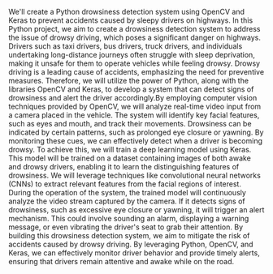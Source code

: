 We'll create a Python drowsiness detection system using OpenCV and Keras to prevent accidents caused by sleepy drivers on highways. In this Python project, we aim to create a drowsiness detection system to address the issue of drowsy driving, which poses a significant danger on highways. Drivers such as taxi drivers, bus drivers, truck drivers, and individuals undertaking long-distance journeys often struggle with sleep deprivation, making it unsafe for them to operate vehicles while feeling drowsy.
Drowsy driving is a leading cause of accidents, emphasizing the need for preventive measures. Therefore, we will utilize the power of Python, along with the libraries OpenCV and Keras, to develop a system that can detect signs of drowsiness and alert the driver accordingly.By employing computer vision techniques provided by OpenCV, we will analyze real-time video input from a camera placed in the vehicle. The system will identify key facial features, such as eyes and mouth, and track their movements. Drowsiness can be indicated by certain patterns, such as prolonged eye closure or yawning. By monitoring these cues, we can effectively detect when a driver is becoming drowsy.
To achieve this, we will train a deep learning model using Keras. This model will be trained on a dataset containing images of both awake and drowsy drivers, enabling it to learn the distinguishing features of drowsiness. We will leverage techniques like convolutional neural networks (CNNs) to extract relevant features from the facial regions of interest.
During the operation of the system, the trained model will continuously analyze the video stream captured by the camera. If it detects signs of drowsiness, such as excessive eye closure or yawning, it will trigger an alert mechanism. This could involve sounding an alarm, displaying a warning message, or even vibrating the driver's seat to grab their attention.
By building this drowsiness detection system, we aim to mitigate the risk of accidents caused by drowsy driving. By leveraging Python, OpenCV, and Keras, we can effectively monitor driver behavior and provide timely alerts, ensuring that drivers remain attentive and awake while on the road.
